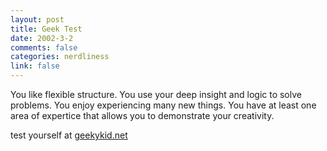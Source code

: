 ```yaml
--- 
layout: post
title: Geek Test
date: 2002-3-2
comments: false
categories: nerdliness
link: false
---
```

You like flexible structure.  You use your deep insight and logic to solve problems.  You enjoy experiencing many new things.  You have at least one area of expertice that allows you to demonstrate your creativity.

test yourself at <a href="http://geekykid.net" target="_blank">geekykid.net</a>
